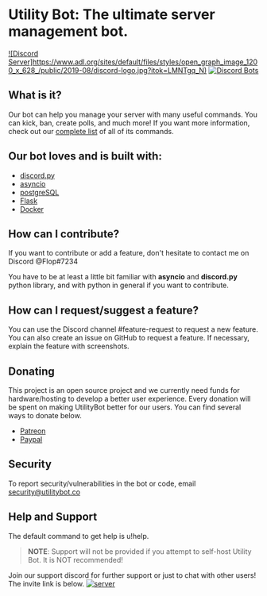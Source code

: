 # Utility Bot: The ultimate server management bot.

[![Discord Server]https://www.adl.org/sites/default/files/styles/open_graph_image_1200_x_628_/public/2019-08/discord-logo.jpg?itok=LMNTgq_N)](https://discordbots.org/bot/742196911523627068)
[![Discord Bots](https://discordbots.org/api/widget/status/74219691152362706.svg)](https://discord.gg/xAmmxPG)



## What is it?
Our bot can help you manage your server with many useful commands. You can kick, ban, create polls, and much more! If you want more information, check out our [complete list](utilitybot.co/commands) of all of its commands.

## Our bot loves and is built with:

- [discord.py](https://github.com/Rapptz/discord.py)
- [asyncio](https://github.com/python/asyncio/tree/master)
- [postgreSQL](https://www.postgresql.org/)
- [Flask](https://github.com/pallets/flask)
- [Docker](https://www.docker.com/)

## How can I contribute?

If you want to contribute or add a feature, don't hesitate to contact me on Discord @Flop#7234

You have to be at least a little bit familiar with **asyncio** and **discord.py** python library, 
and with python in general if you want to contribute.

## How can I request/suggest a feature?
You can use the Discord channel #feature-request to request a new feature.
You can also create an issue on GitHub to request a feature. If necessary, explain the feature with screenshots.

## Donating
This project is an open source project and we currently need funds for hardware/hosting 
to develop a better user experience. Every donation will be spent on making UtilityBot better for our users.
You can find several ways to donate below.

 - [Patreon](https://www.patreon.com)
- [Paypal](https://www.paypal.com)

## Security 
To report security/vulnerabilities in the bot or code, email security@utilitybot.co


## Help and Support
The default command to get help is u!help. 

> **NOTE**: Support will not be provided if you attempt to self-host Utility Bot. It is NOT recommended!

Join our support discord for further support or just to chat with other users! The invite link is below.
  [![server](https://discord.com/api/guilds/742193197673087027/widget.png?style=banner4)](https://discord.gg/BBQc6X)
